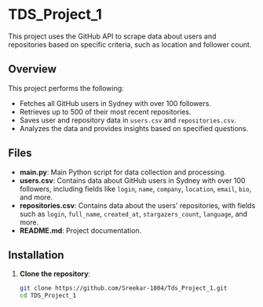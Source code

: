 # TDS_Project_1

This project uses the GitHub API to scrape data about users and repositories based on specific criteria, such as location and follower count.

## Overview

This project performs the following:
- Fetches all GitHub users in Sydney with over 100 followers.
- Retrieves up to 500 of their most recent repositories.
- Saves user and repository data in `users.csv` and `repositories.csv`.
- Analyzes the data and provides insights based on specified questions.

## Files

- **main.py**: Main Python script for data collection and processing.
- **users.csv**: Contains data about GitHub users in Sydney with over 100 followers, including fields like `login`, `name`, `company`, `location`, `email`, `bio`, and more.
- **repositories.csv**: Contains data about the users' repositories, with fields such as `login`, `full_name`, `created_at`, `stargazers_count`, `language`, and more.
- **README.md**: Project documentation.

## Installation

1. **Clone the repository**:
   ```bash
   git clone https://github.com/Sreekar-1804/Tds_Project_1.git
   cd TDS_Project_1
